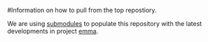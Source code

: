 #Information on how to pull from the top repostiory.

We are using [submodules](https://git.wiki.kernel.org/index.php/SubmoduleSupport) to populate this repository with the latest developments in project [emma](https://github.com/nlesc-sherlock/emma).
